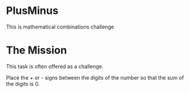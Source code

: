 # PlusMinus
 This is  mathematical combinations challenge
# The Mission
This task is often offered as a challenge.

Place the + or - signs between the digits of the number so that 
the sum of the digits is 0.
